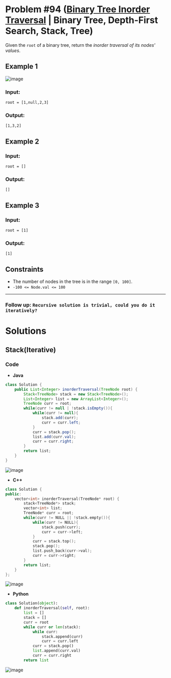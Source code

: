 # Problem #94 ([Binary Tree Inorder Traversal](https://leetcode.com/problems/binary-tree-inorder-traversal/) | Binary Tree, Depth-First Search, Stack, Tree)

Given the `root` of a binary tree, return the *inorder traversal of its nodes' values*.

## Example 1
![image](https://user-images.githubusercontent.com/89616705/189007970-90d48121-5c89-4b5d-aa67-e91b1877afee.png)

### Input:

    root = [1,null,2,3]

### Output:

    [1,3,2]

## Example 2

### Input:

    root = []

### Output:

    []

## Example 3

### Input:

    root = [1]

### Output:

    [1]

## Constraints
- The number of nodes in the tree is in the range `[0, 100]`.
- `-100 <= Node.val <= 100`

***

### Follow up: `Recursive solution is trivial, could you do it iteratively?`

# Solutions

## Stack(Iterative)

### Code

- **Java**
```java
class Solution {
    public List<Integer> inorderTraversal(TreeNode root) {
        Stack<TreeNode> stack = new Stack<TreeNode>();
        List<Integer> list = new ArrayList<Integer>();
        TreeNode curr = root;
        while(curr != null | !stack.isEmpty()){
            while(curr != null){
                stack.add(curr);
                curr = curr.left;
            }
            curr = stack.pop();
            list.add(curr.val);
            curr = curr.right;
        }
        return list;
    }
}
```
![image](https://user-images.githubusercontent.com/89616705/189010656-39103022-6da8-4711-922d-11cae7fa52b2.png)

- **C++**
```cpp
class Solution {
public:
    vector<int> inorderTraversal(TreeNode* root) {
        stack<TreeNode*> stack;
        vector<int> list;
        TreeNode* curr = root;
        while(curr != NULL || !stack.empty()){
            while(curr != NULL){
                stack.push(curr);
                curr = curr->left;
            }
            curr = stack.top();
            stack.pop();
            list.push_back(curr->val);
            curr = curr->right;
        }
        return list;
    }
};
```
![image](https://user-images.githubusercontent.com/89616705/189011321-319cdcb7-febb-4352-8ed1-c9d27b603797.png)

- **Python**
```python
class Solution(object):
    def inorderTraversal(self, root):
        list = []
        stack = []
        curr = root
        while curr or len(stack):
            while curr:
                stack.append(curr)
                curr = curr.left
            curr = stack.pop()
            list.append(curr.val)
            curr = curr.right
        return list
```
![image](https://user-images.githubusercontent.com/89616705/189012384-bb613e6a-f008-4009-bf7a-cb6601312a41.png)
